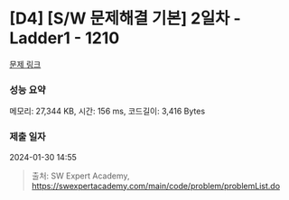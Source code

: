 # [D4] [S/W 문제해결 기본] 2일차 - Ladder1 - 1210 

[문제 링크](https://swexpertacademy.com/main/code/problem/problemDetail.do?contestProbId=AV14ABYKADACFAYh) 

### 성능 요약

메모리: 27,344 KB, 시간: 156 ms, 코드길이: 3,416 Bytes

### 제출 일자

2024-01-30 14:55



> 출처: SW Expert Academy, https://swexpertacademy.com/main/code/problem/problemList.do